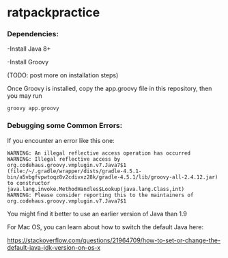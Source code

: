 # ratpackpractice

### Dependencies:

-Install Java 8+

-Install Groovy

(TODO: post more on installation steps)

Once Groovy is installed, copy the app.groovy file in this repository, then you may run

`groovy app.groovy`


### Debugging some Common Errors:
If you encounter an error like this one:

```
WARNING: An illegal reflective access operation has occurred
WARNING: Illegal reflective access by org.codehaus.groovy.vmplugin.v7.Java7$1 (file:/~/.gradle/wrapper/dists/gradle-4.5.1-bin/a5vbgfvpwtoqz8v2cdivxz28k/gradle-4.5.1/lib/groovy-all-2.4.12.jar) to constructor java.lang.invoke.MethodHandles$Lookup(java.lang.Class,int)
WARNING: Please consider reporting this to the maintainers of org.codehaus.groovy.vmplugin.v7.Java7$1
```

You might find it better to use an earlier version of Java than 1.9

For Mac OS, you can learn about how to switch the default Java here:

https://stackoverflow.com/questions/21964709/how-to-set-or-change-the-default-java-jdk-version-on-os-x

